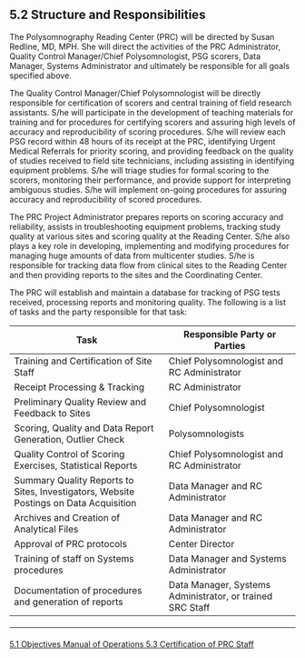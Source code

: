 ## 5.2 Structure and Responsibilities

The Polysomnography Reading Center (PRC) will be directed by Susan Redline, MD, MPH.  She will direct the activities of the PRC Administrator, Quality Control Manager/Chief Polysomnologist, PSG scorers, Data Manager, Systems Administrator and ultimately be responsible for all goals specified above.

The Quality Control Manager/Chief Polysomnologist will be directly responsible for certification of scorers and central training of field research assistants.  S/he will participate in the development of teaching materials for training and for procedures for certifying scorers and assuring high levels of accuracy and reproducibility of scoring procedures.  S/he will review each PSG record within 48 hours of its receipt at the PRC, identifying Urgent Medical Referrals for priority scoring, and providing feedback on the quality of studies received to field site technicians, including assisting in identifying equipment problems.   S/he will triage studies for formal scoring to the scorers, monitoring their performance, and provide support for interpreting ambiguous studies.  S/he will implement on-going procedures for assuring accuracy and reproducibility of scored procedures.

The PRC Project Administrator prepares reports on scoring accuracy and reliability, assists in troubleshooting equipment problems, tracking study quality at various sites and scoring quality at the Reading Center. S/he also plays a key role in developing, implementing and modifying procedures for managing huge amounts of data from multicenter studies. S/he is responsible for tracking data flow from clinical sites to the Reading Center and then providing reports to the sites and the Coordinating Center.

The PRC will establish and maintain a database for tracking of PSG tests received, processing reports and monitoring quality.  The following is a list of tasks and the party responsible for that task:

|  Task                                                                                   |  Responsible Party or Parties                               |
| --------------------------------------------------------------------------------------- | ----------------------------------------------------------- |
|  Training and Certification of Site Staff                                               |  Chief Polysomnologist and RC Administrator                 |
|  Receipt Processing & Tracking                                                          |  RC Administrator                                           |
|  Preliminary Quality Review and Feedback to Sites                                       |  Chief Polysomnologist                                      |
|  Scoring, Quality and Data Report Generation, Outlier Check                             |  Polysomnologists                                           |
|  Quality Control of Scoring Exercises, Statistical Reports                              |  Chief Polysomnologist and RC Administrator                 |
|  Summary Quality Reports to Sites, Investigators, Website Postings on Data Acquisition  |  Data Manager and RC Administrator                          |
|  Archives and Creation of Analytical Files                                              |  Data Manager and RC Administrator                          |
|  Approval of PRC protocols                                                              |  Center Director                                            |
|  Training of staff on Systems procedures                                                |  Data Manager and Systems Administrator                     |
|  Documentation of procedures and generation of reports                                  |  Data Manager, Systems Administrator, or trained SRC Staff  |


<hr class="soften" style="margin-top: 20px;margin-bottom: 20px;"/>

<div class="center">
<div class="btn-group">
  <a href=":pages_path:/mop/5-01-objectives.md" class="btn btn-default">
    <span class="glyphicon glyphicon-chevron-left"></span>
    5.1 Objectives
  </a>

  <a href=":pages_path:/mop/5-00-mop-toc.md" class="btn btn-default">
    <span class="glyphicon glyphicon-chevron-up"></span>
    Manual of Operations
  </a>

  <a href=":pages_path:/mop/5-03-certification-of-prc-staff.md" class="btn btn-success">
    5.3 Certification of PRC Staff
    <span class="glyphicon glyphicon-chevron-right"></span>
  </a>
</div>
</div>
